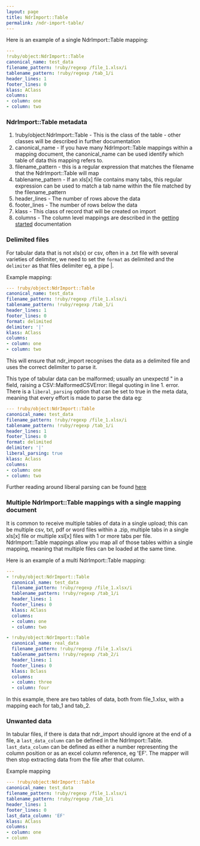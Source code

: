 ```yaml
---
layout: page
title: NdrImport::Table
permalink: /ndr-import-table/
---
```


Here is an example of a single NdrImport::Table mapping:

```yaml
---
!ruby/object:NdrImport::Table
canonical_name: test_data
filename_pattern: !ruby/regexp /file_1.xlsx/i
tablename_pattern: !ruby/regexp /tab_1/i
header_lines: 1
footer_lines: 0
klass: AClass
columns:
- column: one
- column: two
```

### NdrImport::Table metadata

1. !ruby/object:NdrImport::Table - This is the class of the table - other classes will be described in further documentation
2. canonical_name - If you have many NdrImport::Table mappings within a mapping document, the canonical_name can be used identify which table of data this mapping refers to.
3. filename_pattern - this is a regular expression that matches the filename that the NdrImport::Table will map
4. tablename_pattern - If an xls[x] file contains many tabs, this regular expression can be used to match a tab name within the file matched by the filename_pattern
5. header_lines - The number of rows above the data
6. footer_lines - The number of rows below the data
7. klass - This class of record that will be created on import
8. columns - The column level mappings are described in the [getting started](getting-started.md) documentation


### Delimited files

For tabular data that is not xls(x) or csv, often in a .txt file with several varieties of delimiter, we need to set the `format` as delimited and the `delimiter` as that files delimiter eg, a pipe |.

Example mapping:

```yaml
--- !ruby/object:NdrImport::Table
canonical_name: test_data
filename_pattern: !ruby/regexp /file_1.xlsx/i
tablename_pattern: !ruby/regexp /tab_1/i
header_lines: 1
footer_lines: 0
format: delimited
delimiter: '|'
klass: AClass
columns:
- column: one
- column: two
```

This will ensure that ndr_import recognises the data as a delimited file and uses the correct delimiter to parse it.

This type of tabular data can be malformed; usually an unexpectd " in a field, raising a CSV::MalformedCSVError: Illegal quoting in line 1. error. There is a `liberal_parsing` option that can be set to true in the meta data, meaning that every effort is made to parse the data eg:

```yaml
--- !ruby/object:NdrImport::Table
canonical_name: test_data
filename_pattern: !ruby/regexp /file_1.xlsx/i
tablename_pattern: !ruby/regexp /tab_1/i
header_lines: 1
footer_lines: 0
format: delimited
delimiter: '|'
liberal_parsing: true
klass: Aclass
columns:
- column: one
- column: two
```

Further reading around liberal parsing can be found [here](https://bigbinary.com/blog/ruby-2-4-introduces-liberal_parsing-option-for-parsing-bad-csv-data)


### Multiple NdrImport::Table mappings with a single mapping document

It is common to receive multiple tables of data in a single upload; this can be multiple csv, txt, pdf or word files within a .zip, multiple tabs in a single xls[x] file or multiple xsl[x] files with 1 or more tabs per file. NdrImport::Table mappings allow you map all of those tables within a single mapping, meaning that multiple files can be loaded at the same time.

Here is an example of a multi NdrImport::Table mapping:

```yaml
---
- !ruby/object:NdrImport::Table
  canonical_name: test_data
  filename_pattern: !ruby/regexp /file_1.xlsx/i
  tablename_pattern: !ruby/regexp /tab_1/i
  header_lines: 1
  footer_lines: 0
  klass: AClass
  columns:
  - column: one
  - column: two

- !ruby/object:NdrImport::Table
  canonical_name: real_data
  filename_pattern: !ruby/regexp /file_1.xlsx/i
  tablename_pattern: !ruby/regexp /tab_2/i
  header_lines: 1
  footer_lines: 0
  klass: Bclass
  columns:
  - column: three
  - column: four
```

In this example, there are two tables of data, both from file_1.xlsx, with a mapping each for tab_1 and tab_2.


### Unwanted data

In tabular files, if there is data that ndr_import should ignore at the end of a file, a `last_data_column` can be defined in the NdrImport::Table.
`last_data_column` can be defined as either a number representing the column position or as an excel column reference, eg 'EF'. The mapper will then stop extracting data from the file after that column.

Example mapping
```yaml
--- !ruby/object:NdrImport::Table
canonical_name: test_data
filename_pattern: !ruby/regexp /file_1.xlsx/i
tablename_pattern: !ruby/regexp /tab_1/i
header_lines: 1
footer_lines: 0
last_data_column: 'EF'
klass: AClass
columns:
- column: one
- column